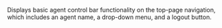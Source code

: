 Displays basic agent control bar functionality on the top-page navigation, which includes an agent name, a drop-down menu, and a logout button.

